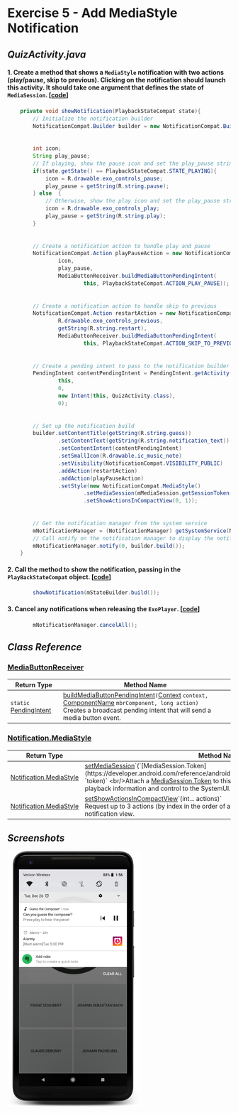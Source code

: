 # Exercise 5 - Add MediaStyle Notification


## _QuizActivity.java_

#### 1. Create a method that shows a `MediaStyle` notification with two actions (play/pause, skip to previous). Clicking on the notification should launch this activity. It should take one argument that defines the state of `MediaSession`. [[code][1]]
```java
    private void showNotification(PlaybackStateCompat state){
        // Initialize the notification builder
        NotificationCompat.Builder builder = new NotificationCompat.Builder(this);


        int icon;
        String play_pause;
        // If playing, show the pause icon and set the play_pause string to 'pause'
        if(state.getState() == PlaybackStateCompat.STATE_PLAYING){
            icon = R.drawable.exo_controls_pause;
            play_pause = getString(R.string.pause);
        } else  {
            // Otherwise, show the play icon and set the play_pause string to 'play'
            icon = R.drawable.exo_controls_play;
            play_pause = getString(R.string.play);
        }


        // Create a notification action to handle play and pause
        NotificationCompat.Action playPauseAction = new NotificationCompat.Action(
                icon,
                play_pause,
                MediaButtonReceiver.buildMediaButtonPendingIntent(
                        this, PlaybackStateCompat.ACTION_PLAY_PAUSE));


        // Create a notification action to handle skip to previous
        NotificationCompat.Action restartAction = new NotificationCompat.Action(
                R.drawable.exo_controls_previous,
                getString(R.string.restart),
                MediaButtonReceiver.buildMediaButtonPendingIntent(
                        this, PlaybackStateCompat.ACTION_SKIP_TO_PREVIOUS));


        // Create a pending intent to pass to the notification builder
        PendingIntent contentPendingIntent = PendingIntent.getActivity(
                this,
                0,
                new Intent(this, QuizActivity.class),
                0);


        // Set up the notification build
        builder.setContentTitle(getString(R.string.guess))
                .setContentText(getString(R.string.notification_text))
                .setContentIntent(contentPendingIntent)
                .setSmallIcon(R.drawable.ic_music_note)
                .setVisibility(NotificationCompat.VISIBILITY_PUBLIC)
                .addAction(restartAction)
                .addAction(playPauseAction)
                .setStyle(new NotificationCompat.MediaStyle()
                        .setMediaSession(mMediaSession.getSessionToken())
                        .setShowActionsInCompactView(0, 1));


        // Get the notification manager from the system service
        mNotificationManager = (NotificationManager) getSystemService(NOTIFICATION_SERVICE);
        // Call notify on the notification manager to display the notification
        mNotificationManager.notify(0, builder.build());
    }
```


#### 2. Call the method to show the notification, passing in the `PlayBackStateCompat` object. [[code][2]]
```java
        showNotification(mStateBuilder.build());
```


#### 3. Cancel any notifications when releasing the `ExoPlayer`. [[code][3]]

```java
        mNotificationManager.cancelAll();
```


## _Class Reference_
### [MediaButtonReceiver](https://developer.android.com/reference/android/support/v4/media/session/MediaButtonReceiver.html)

|Return Type  |Method Name  |
|-------------------------------------------------------------------------------------------------|------------------------------------------------------------------------------------------------------------------------------------------------------------------------------------------------------------------------------------------------------------------------------------------------------------------------------------------------------------------------------------------------------------------------------------------------------------------------------------------------------------------------------|
| `static` [PendingIntent](https://developer.android.com/reference/android/app/PendingIntent.html) | [buildMediaButtonPendingIntent](https://developer.android.com/reference/android/support/v4/media/session/MediaButtonReceiver.html#buildMediaButtonPendingIntent)`(`[Context](https://developer.android.com/reference/android/content/Context.html) `context,` [ComponentName](https://developer.android.com/reference/android/content/ComponentName.html) `mbrComponent, long action)` <br/>Creates a broadcast pending intent that will send a media button event. |


### [Notification.MediaStyle](https://developer.android.com/reference/android/app/Notification.MediaStyle.html)

|Return Type   |Method Name   |
|-------------------------------------------------------------------------------------------------------------|--------------------------------------------------------------------------------------------------------------------------------------------------------------------------------------------------------------------------------------------------------------------------------------------------------------------------------------------------------------------------------------------------------------------------------------------------------------------------------------------------------|
| [Notification.MediaStyle](https://developer.android.com/reference/android/app/Notification.MediaStyle.html) | [setMediaSession](https://developer.android.com/reference/android/app/Notification.MediaStyle.html#setMediaSession(android.media.session.MediaSession.Token))`(`[MediaSession.Token](https://developer.android.com/reference/android/media/session/MediaSession.Token.html) `token)` <br/>Attach a [MediaSession.Token](https://developer.android.com/reference/android/media/session/MediaSession.Token.html) to this Notification to provide additional playback information and control to the SystemUI. |
| [Notification.MediaStyle](https://developer.android.com/reference/android/app/Notification.MediaStyle.html) | [setShowActionsInCompactView](https://developer.android.com/reference/android/app/Notification.MediaStyle.html#setShowActionsInCompactView(int...))`(int... actions)` <br/>Request up to 3 actions (by index in the order of addition) to be shown in the compact notification view.                                                                                                                                                                                                                        |


## _Screenshots_
<img src="screenshots/1.png" width="300">








[1]: https://github.com/aaroncrutchfield/AdvancedAndroid_ClassicalMusicQuiz/blob/7b8b049c779773253b715ebbceb9d1dd1b46bf10/app/src/main/java/com/example/android/classicalmusicquiz/QuizActivity.java#L194-L247
[2]: https://github.com/aaroncrutchfield/AdvancedAndroid_ClassicalMusicQuiz/blob/7b8b049c779773253b715ebbceb9d1dd1b46bf10/app/src/main/java/com/example/android/classicalmusicquiz/QuizActivity.java#L409
[3]: https://github.com/aaroncrutchfield/AdvancedAndroid_ClassicalMusicQuiz/blob/7b8b049c779773253b715ebbceb9d1dd1b46bf10/app/src/main/java/com/example/android/classicalmusicquiz/QuizActivity.java#L278
